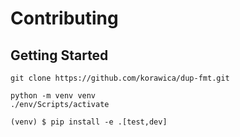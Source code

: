 # Contributing

## Getting Started

```shell
git clone https://github.com/korawica/dup-fmt.git
```

```shell
python -m venv venv
./env/Scripts/activate
```

```shell
(venv) $ pip install -e .[test,dev]
```
